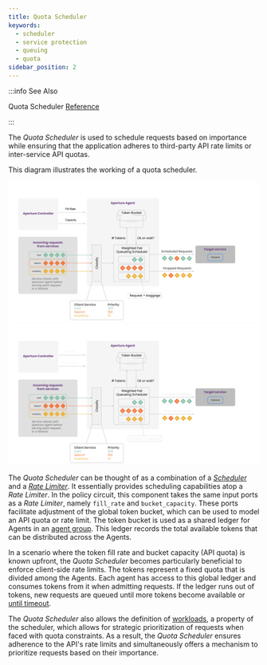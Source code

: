 ```yaml
---
title: Quota Scheduler
keywords:
  - scheduler
  - service protection
  - queuing
  - quota
sidebar_position: 2
---
```


:::info See Also

Quota Scheduler [Reference](/reference/configuration/spec.md#quota-scheduler)

:::

The _Quota Scheduler_ is used to schedule requests based on importance while
ensuring that the application adheres to third-party API rate limits or
inter-service API quotas.

This diagram illustrates the working of a quota scheduler.

![Scheduler](./assets/img/quota-scheduler-light.svg#gh-light-mode-only)
![Scheduler](./assets/img/quota-scheduler-dark.svg#gh-dark-mode-only)

The _Quota Scheduler_ can be thought of as a combination of a
[_Scheduler_](./scheduler.md) and a [_Rate Limiter_](../rate-limiter.md). It
essentially provides scheduling capabilities atop a _Rate Limiter_. In the
policy circuit, this component takes the same input ports as a _Rate Limiter_,
namely `fill_rate` and `bucket_capacity`. These ports facilitate adjustment of
the global token bucket, which can be used to model an API quota or rate limit.
The token bucket is used as a shared ledger for Agents in an
[agent group](../advanced/agent-group.md). This ledger records the total
available tokens that can be distributed across the Agents.

In a scenario where the token fill rate and bucket capacity (API quota) is known
upfront, the _Quota Scheduler_ becomes particularly beneficial to enforce
client-side rate limits. The tokens represent a fixed quota that is divided
among the Agents. Each agent has access to this global ledger and consumes
tokens from it when admitting requests. If the ledger runs out of tokens, new
requests are queued until more tokens become available or
[until timeout](./scheduler.md#queue-timeout).

The _Quota Scheduler_ also allows the definition of
[workloads](./scheduler.md#workload), a property of the scheduler, which allows
for strategic prioritization of requests when faced with quota constraints. As a
result, the _Quota Scheduler_ ensures adherence to the API's rate limits and
simultaneously offers a mechanism to prioritize requests based on their
importance.
